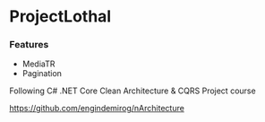 # ProjectLothal

<h3>Features</h3>
 <ul>
   <li>MediaTR</li>
   <li>Pagination</li>
 </ul>

Following C# .NET Core Clean Architecture & CQRS Project course

https://github.com/engindemirog/nArchitecture
